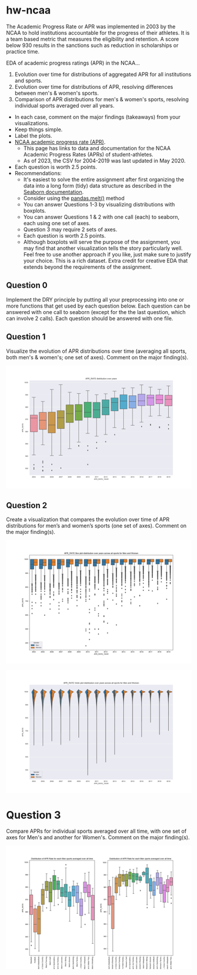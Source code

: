 
# hw-ncaa

The Academic Progress Rate or APR was implemented in 2003 by the NCAA to hold institutions accountable 
for the progress of their athletes. 
It is a team based metric that measures the eligibility and retention.
A score below 930 results in the sanctions such as reduction in scholarships or practice time.

EDA of academic progress ratings (APR) in the NCAA...

1. Evolution over time for distributions of aggregated APR for all institutions and sports.
2. Evolution over time for distributions of APR, resolving differences between men's & women's sports.
3. Comparison of APR distributions for men's & women's sports, resolving individual sports averaged over all years.
  * In each case, comment on the major findings (takeaways) from your visualizations.
  * Keep things simple.
  * Label the plots.
* [NCAA academic progress rate (APR)](https://www.ncaa.org/about/resources/research/shared-ncaa-research-data). 
  * This page has links to data and documentation for the NCAA Academic Progress Rates (APRs) of student-athletes. 
  * As of 2023, the CSV for 2004-2019 was last updated in May 2020.
* Each question is worth 2.5 points.
* Recommendations:
  * It's easiest to solve the entire assignment after first organizing the data into a long form (tidy) data structure as described in the [Seaborn documentation](https://seaborn.pydata.org/tutorial/data_structure.html). 
  * Consider using the [pandas.melt()](https://pandas.pydata.org/docs/reference/api/pandas.melt.html) method
  * You can answer Questions 1-3 by visualizing distributions with boxplots.
  * You can answer Questions 1 & 2 with one call (each) to seaborn, each using one set of axes. 
  * Question 3 may require 2 sets of axes.
  * Each question is worth 2.5 points.
  * Although boxplots will serve the purpose of the assignment, you may find that another visualization tells the story particularly well. Feel free to use another approach if you like, just make sure to justify your choice. This is a rich dataset. Extra credit for creative EDA that extends beyond the requirements of the assignment.

## Question 0

Implement the DRY principle by putting all your preprocessing into one or more functions that get 
used by each question below.
Each question can be answered with one call to seaborn (except for the the last question, which can involve 2 calls).
Each question should be answered with one file.

## Question 1

Visualize the evolution of APR distributions over time (averaging all sports, both men's & women's; one set of axes).
Comment on the major finding(s).

![enter image description here](figs/apr_distribution.png)

## Question 2

Create a visualization that compares the evolution over time of APR distributions 
for men’s and women’s sports (one set of axes). Comment on the major finding(s).

![enter image description here](figs/men_women_apr_distribution_box.png)


![enter image description here](figs/men_women_apr_distribution_violin.png)

# Question 3

Compare APRs for individual sports averaged over all time, 
with one set of axes for Men's and another for Women's.
Comment on the major finding(s).

![enter image description here](figs/for_men_for_women.png)
